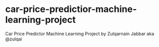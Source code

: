# car-price-predictior-machine-learning-project
Car Price Predictor Machine Learning Project by Zulqarnain Jabbar aka @zulqai
